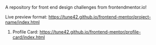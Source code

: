 A repository for front end design challenges from frontendmentor.io!

Live preview format: https://tune42.github.io/frontend-mentor/project-name/index.html

1) Profile Card: https://tune42.github.io/frontend-mentor/profile-card/index.html
